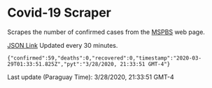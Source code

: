 # Covid-19 Scraper

Scrapes the number of confirmed cases from the [MSPBS](https://www.mspbs.gov.py/covid-19.php) web page.

[JSON Link](https://jmayalag.github.io/covid19-scrape/cases.json)
Updated every 30 minutes.
```
{"confirmed":59,"deaths":0,"recovered":0,"timestamp":"2020-03-29T01:33:51.825Z","pyt":"3/28/2020, 21:33:51 GMT-4"}
```
Last update (Paraguay Time): 3/28/2020, 21:33:51 GMT-4